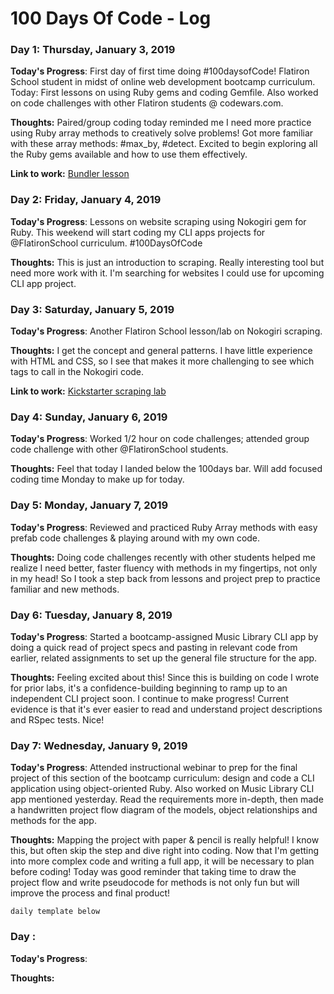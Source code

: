 # 100 Days Of Code - Log

### Day 1: Thursday, January 3, 2019

**Today's Progress**: First day of first time doing #100daysofCode! Flatiron School student in midst of online web development bootcamp curriculum. Today: First lessons on using Ruby gems and coding Gemfile. Also worked on code challenges with other Flatiron students @ codewars.com. 

**Thoughts:** Paired/group coding today reminded me I need more practice using Ruby array methods to creatively solve problems! Got more familiar with these array methods: #max_by, #detect. Excited to begin exploring all the Ruby gems available and how to use them effectively.

**Link to work:** [Bundler lesson](https://github.com/pmknyc/using-bundler-v-000)

### Day 2: Friday, January 4, 2019

**Today's Progress**: Lessons on website scraping using Nokogiri gem for Ruby. This weekend will start coding my CLI apps projects for @FlatironSchool curriculum. #100DaysOfCode

**Thoughts:** This is just an introduction to scraping. Really interesting tool but need more work with it. I'm searching for websites I could use for upcoming CLI app project. 

### Day 3: Saturday, January 5, 2019

**Today's Progress**:  Another Flatiron School lesson/lab on Nokogiri scraping. 

**Thoughts:** I get the concept and general patterns. I have little experience with HTML and CSS, so I see that makes it more challenging to see which tags to call in the Nokogiri code. 

**Link to work:** [Kickstarter scraping lab](https://github.com/pmknyc/scraping-kickstarter-v-000)

### Day 4: Sunday, January 6, 2019

**Today's Progress**: 
Worked 1/2 hour on code challenges; attended group code challenge with other @FlatironSchool students. 

**Thoughts:** 
Feel that today I landed below the 100days bar. Will add focused coding time Monday to make up for today. 

### Day 5: Monday, January 7, 2019

**Today's Progress**: 
Reviewed and practiced Ruby Array methods with easy prefab code challenges & playing around with my own code. 

**Thoughts:** 
Doing code challenges recently with other students helped me realize I need better, faster fluency with methods in my fingertips, not only in my head! So I took a step back from lessons and project prep to practice familiar and new methods.

### Day 6: Tuesday, January 8, 2019

**Today's Progress**: 
Started a bootcamp-assigned Music Library CLI app by doing a quick read of project specs and pasting in relevant code from earlier, related assignments to set up the general file structure for the app.

**Thoughts:** 
Feeling excited about this! Since this is building on code I wrote for prior labs, it's a confidence-building beginning to ramp up to an independent CLI project soon. I continue to make progress! Current evidence is that it's ever easier to read and understand project descriptions and RSpec tests. Nice!

### Day 7: Wednesday, January 9, 2019

**Today's Progress**: 
Attended instructional webinar to prep for the final project of this section of the bootcamp curriculum: design and code a CLI application using object-oriented Ruby. Also worked on Music Library CLI app mentioned yesterday. Read the requirements more in-depth, then made a handwritten project flow diagram of the models, object relationships and methods for the app.

**Thoughts:** 
Mapping the project with paper & pencil is really helpful! I know this, but often skip the step and dive right into coding. Now that I'm getting into more complex code and writing a full app, it will be necessary to plan before coding! Today was good reminder that taking time to draw the project flow and write pseudocode for methods is not only fun but will improve the process and final product!

~~~~~~~~~~~~~~~~~~~~~~
daily template below
~~~~~~~~~~~~~~~~~~~~~~
### Day : 

**Today's Progress**: 

**Thoughts:** 

